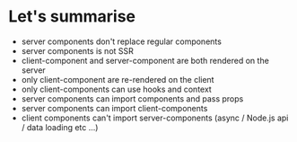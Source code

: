 <!-- .slide: class="two-column with-code " -->

<style>
  .tree-34{
    width: 500px;
    height: auto;
  }
</style>

# Let's summarise

- server components don't replace regular components
- server components is not SSR
- client-component and server-component are both rendered on the server
- only client-component are re-rendered on the client
- only client-components can use hooks and context
- server components can import components and pass props
- server components can import client-components
- client components can't import server-components (async / Node.js api / data loading etc ...)
